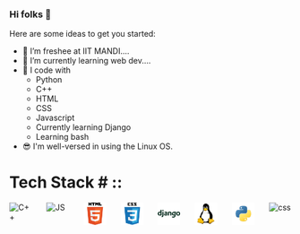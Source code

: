 ### Hi folks 👋

<!--
**Davda-James/Davda-James** is a ✨ _special_ ✨ repository because its `README.md` (this file) appears on your GitHub profile.-->

Here are some ideas to get you started:

- 🔭 I’m freshee at IIT MANDI.... 
- 🌱 I’m currently learning web dev....
- 💚 I code with 
  - Python
  - C++
  - HTML
  - CSS
  - Javascript
  - Currently learning Django
  - Learning bash
- 😎 I'm well-versed in using the Linux OS.
# Tech Stack # ::
<div style="display:flex ;justify-content:space-between">
  <img src="https://upload.wikimedia.org/wikipedia/commons/thumb/1/18/ISO_C%2B%2B_Logo.svg/220px-ISO_C%2B%2B_Logo.svg.png" alt="C++" style="height:40px ; width:40px;">
  <img src="https://upload.wikimedia.org/wikipedia/commons/thumb/9/99/Unofficial_JavaScript_logo_2.svg/240px-Unofficial_JavaScript_logo_2.svg.png" alt="JS" style="height:40px ; width:40px; ">
  <img src="https://raw.githubusercontent.com/github/explore/main/topics/html/html.png" alt="html" style="height:40px ; width:40px;">
  <img src="https://raw.githubusercontent.com/github/explore/main/topics/css/css.png" alt="css" style="height:40px ; width:40px;">
  <img src="https://raw.githubusercontent.com/github/explore/main/topics/django/django.png" alt="css" style="height:40px ; width:40px;">
  <img src="https://raw.githubusercontent.com/github/explore/main/topics/linux/linux.png" alt="css" style="height:40px ; width:40px;">
  <img src="https://raw.githubusercontent.com/github/explore/main/topics/python/python.png" alt="css" style="height:40px ; width:40px;">
  <img src="https://raw.githubusercontent.com/github/explore/main/topics/python/bash.png" alt="css" style="height:40px ; width:40px;">
</div>



 
